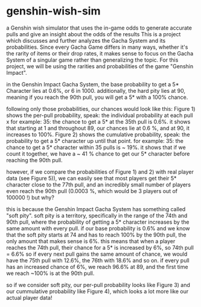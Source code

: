 # genshin-wish-sim
a Genshin wish simulator that uses the in-game odds to generate accurate pulls and give an insight about the odds of the results
This is a project which discusses and further analyzes the Gacha System and its probabilities.
Since every Gacha Game differs in many ways, whether it's the rarity of items or their drop rates, 
it makes sense to focus on the Gacha System of a singular game rather than generalizing the topic.
For this project, we will be using the rarities and probabilities of the game "Genshin Impact".

in the Genshin Impact Gacha System, the base probability to get a 5* Character lies at 0.6%, or 6 in 1000.
additionally, the hard pity lies at 90, meaning if you reach the 90th pull, you will get a 5* with a 100% chance.

following only those probabilities, our chances would look like this:
Figure 1) shows the per-pull probability, speak: the individual probability at each pull x
for example: 35: the chance to get a 5* at the 35th pull is 0.6%.
it shows that starting at 1 and throughout 89, our chances lie at 0.6 %, and at 90, it increases to 100%.
Figure 2) shows the cumulative probability, speak: the probability to get a 5* character up until that point.
for example: 35: the chance to get a 5* character within 35 pulls is ~ 19%.
it shows that if we count it together, we have a ~ 41 % chance to get our 5* character before reaching the 90th pull.

however, if we compare the probabilities of Figure 1) and 2) with real player data (see Figure 5)), we can easily see that 
most players get their 5* character close to the 77th pull, and an incredibly small number of players even reach the 90th pull
(0.0003 %, which would be 3 players out of 100000 !)
but why?

this is because the Genshin Impact Gacha System has something called "soft pity".
soft pity is a territory, specifically in the range of the 74th and 90th pull, where the probability of getting a 5* character 
increases by the same amount with every pull.
if our base probability is 0.6% and we know that the soft pity starts at 74 and has to reach 100% by the 90th pull,
the only amount that makes sense is 6%.
this means that when a player reaches the 74th pull, their chance for a 5* is increased by 6%, so 74th pull = 6.6%
so if every next pull gains the same amount of chance, we would have the 75th pull with 12.6%, the 76th with 18.6% and so on.
if every pull has an increased chance of 6%, we reach 96.6% at 89, and the first time we reach ~100% is at the 90th pull.

so if we consider soft pity, our per-pull probability looks like Figure 3) and our cummulative probability like Figure 4),
which looks a lot more like our actual player data!
